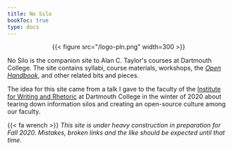```yaml
---
title: No Silo
bookToc: true
type: docs
---
```


<div style="text-align:center">{{< figure src="/logo-pln.png" width=300 >}}</div>

No Silo is the companion site to Alan C. Taylor's courses at Dartmouth College. The site contains syllabi, course materials, workshops, the [*Open Handbook*](/resources/open-handbook), and other related bits and pieces.

The idea for this site came from a talk I gave to the faculty of the [Institute for Writing and Rhetoric](https://writing-speech.dartmouth.edu) at Dartmouth College in the winter of 2020 about tearing down information silos and creating an open-source culture among our faculty. 

{{< fa wrench >}} *This site is under heavy construction in preparation for Fall 2020. Mistakes, broken links and the like should be expected until that time*.






